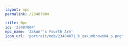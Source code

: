 ```yaml
---
layout: npc
permalink: /23407004

title: Npc
id: '23407004'
npc_name: 'Zakum''s Fourth Arm'
icon_url: 'portrait/mob/23404071_b_zakumbrown04_p.png'
---
```

